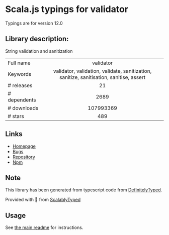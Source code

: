 
# Scala.js typings for validator

Typings are for version 12.0

## Library description:
String validation and sanitization

|                    |                 |
| ------------------ | :-------------: |
| Full name          | validator |
| Keywords           | validator, validation, validate, sanitization, sanitize, sanitisation, sanitise, assert |
| # releases         | 21 |
| # dependents       | 2689 |
| # downloads        | 107993369 |
| # stars            | 489 |

## Links
- [Homepage](https://github.com/chriso/validator.js)
- [Bugs](https://github.com/chriso/validator.js/issues)
- [Repository](https://github.com/chriso/validator.js)
- [Npm](https://www.npmjs.com/package/validator)
    


## Note
This library has been generated from typescript code from [DefinitelyTyped](https://definitelytyped.org).

Provided with :purple_heart: from [ScalablyTyped](https://github.com/oyvindberg/ScalablyTyped)

## Usage
See [the main readme](../../readme.md) for instructions.



